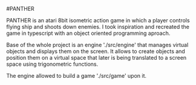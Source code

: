 #PANTHER

PANTHER is an atari 8bit isometric action game in which a player controls flying ship and shoots down enemies.
I took inspiration and recreated the game in typescript with an object oriented programming aproach.

Base of the whole project is an engine './src/engine' that manages virtual objects and displays them on the screen.
It allows to create objects and position them on a virtual space that later is being translated to a screen space using trigonometric functions.

The engine allowed to build a game './src/game' upon it.
